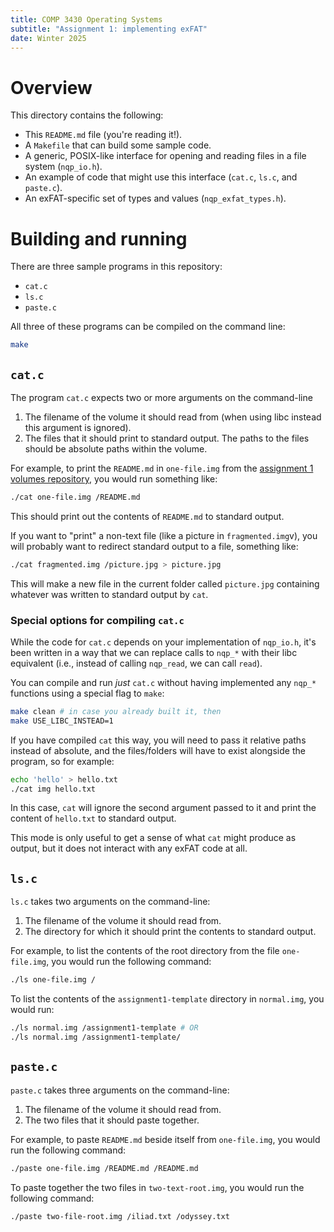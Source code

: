 ```yaml
---
title: COMP 3430 Operating Systems
subtitle: "Assignment 1: implementing exFAT"
date: Winter 2025
---
```


Overview
========

This directory contains the following:

* This `README.md` file (you're reading it!).
* A `Makefile` that can build some sample code.
* A generic, POSIX-like interface for opening and reading files in a file
  system (`nqp_io.h`).
* An example of code that might use this interface (`cat.c`, `ls.c`, and
  `paste.c`).
* An exFAT-specific set of types and values (`nqp_exfat_types.h`).

Building and running
====================

There are three sample programs in this repository:

* `cat.c`
* `ls.c`
* `paste.c`

All three of these programs can be compiled on the command line:

```bash
make
```

`cat.c`
-------

The program `cat.c` expects two or more arguments on the command-line

1. The filename of the volume it should read from (when using libc instead this
   argument is ignored).
2. The files that it should print to standard output. The paths to the files
   should be absolute paths within the volume.

For example, to print the `README.md` in `one-file.img` from the [assignment 1
volumes repository], you would run something like:

```bash
./cat one-file.img /README.md
```

This should print out the contents of `README.md` to standard output.

If you want to "print" a non-text file (like a picture in `fragmented.img`v),
you will probably want to redirect standard output to a file, something like:

```bash
./cat fragmented.img /picture.jpg > picture.jpg
```

This will make a new file in the current folder called `picture.jpg` containing
whatever was written to standard output by `cat`.

[assignment 1 volumes repository]: https://code.cs.umanitoba.ca/comp3430-winter2025/assignment1-volumes

### Special options for compiling `cat.c`

While the code for `cat.c` depends on your implementation of `nqp_io.h`, it's
been written in a way that we can replace calls to `nqp_*` with their libc
equivalent (i.e., instead of calling `nqp_read`, we can call `read`).

You can compile and run *just* `cat.c` without having implemented any `nqp_*`
functions using a special flag to `make`:

```bash
make clean # in case you already built it, then
make USE_LIBC_INSTEAD=1
```

If you have compiled `cat` this way, you will need to pass it relative paths
instead of absolute, and the files/folders will have to exist alongside the
program, so for example:

```bash
echo 'hello' > hello.txt
./cat img hello.txt
```

In this case, `cat` will ignore the second argument passed to it and print the
content of `hello.txt` to standard output. 

This mode is only useful to get a sense of what `cat` might produce as output,
but it does not interact with any exFAT code at all.

`ls.c`
------

`ls.c` takes two arguments on the command-line:

1. The filename of the volume it should read from.
2. The directory for which it should print the contents to standard output.

For example, to list the contents of the root directory from the file
`one-file.img`, you would run the following command:

```bash
./ls one-file.img /
```

To list the contents of the `assignment1-template` directory in `normal.img`,
you would run:

```bash
./ls normal.img /assignment1-template # OR
./ls normal.img /assignment1-template/
```

`paste.c`
---------

`paste.c` takes three arguments on the command-line:

1. The filename of the volume it should read from.
2. The two files that it should paste together.

For example, to paste `README.md` beside itself from `one-file.img`, you would
run the following command:

```bash
./paste one-file.img /README.md /README.md
```

To paste together the two files in `two-text-root.img`, you would run the
following command:

```bash
./paste two-file-root.img /iliad.txt /odyssey.txt
```
